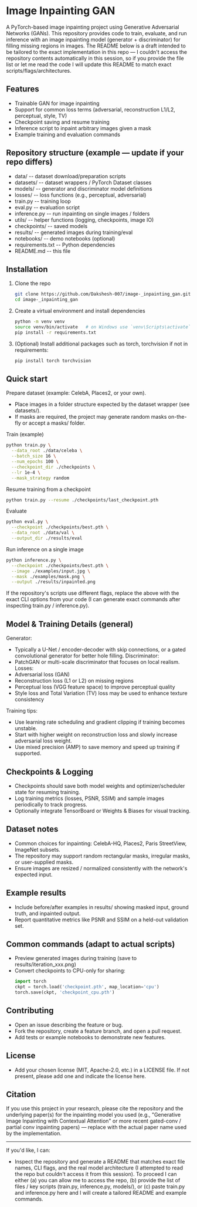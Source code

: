 # Image Inpainting GAN

A PyTorch-based image inpainting project using Generative Adversarial Networks (GANs). This repository provides code to train, evaluate, and run inference with an image inpainting model (generator + discriminator) for filling missing regions in images. The README below is a draft intended to be tailored to the exact implementation in this repo — I couldn't access the repository contents automatically in this session, so if you provide the file list or let me read the code I will update this README to match exact scripts/flags/architectures.

## Features
- Trainable GAN for image inpainting
- Support for common loss terms (adversarial, reconstruction L1/L2, perceptual, style, TV)
- Checkpoint saving and resume training
- Inference script to inpaint arbitrary images given a mask
- Example training and evaluation commands

## Repository structure (example — update if your repo differs)
- data/               -- dataset download/preparation scripts
- datasets/           -- dataset wrappers / PyTorch Dataset classes
- models/             -- generator and discriminator model definitions
- losses/             -- loss functions (e.g., perceptual, adversarial)
- train.py            -- training loop
- eval.py             -- evaluation script
- inference.py        -- run inpainting on single images / folders
- utils/              -- helper functions (logging, checkpoints, image IO)
- checkpoints/        -- saved models
- results/            -- generated images during training/eval
- notebooks/          -- demo notebooks (optional)
- requirements.txt    -- Python dependencies
- README.md           -- this file

## Installation

1. Clone the repo
   ```bash
   git clone https://github.com/Dakshesh-007/image-_inpainting_gan.git
   cd image-_inpainting_gan
   ```

2. Create a virtual environment and install dependencies
   ```bash
   python -m venv venv
   source venv/bin/activate   # on Windows use `venv\Scripts\activate`
   pip install -r requirements.txt
   ```

3. (Optional) Install additional packages such as torch, torchvision if not in requirements:
   ```bash
   pip install torch torchvision
   ```

## Quick start

Prepare dataset (example: CelebA, Places2, or your own).
- Place images in a folder structure expected by the dataset wrapper (see datasets/).
- If masks are required, the project may generate random masks on-the-fly or accept a masks/ folder.

Train (example)
```bash
python train.py \
  --data_root ./data/celeba \
  --batch_size 16 \
  --num_epochs 100 \
  --checkpoint_dir ./checkpoints \
  --lr 1e-4 \
  --mask_strategy random
```

Resume training from a checkpoint
```bash
python train.py --resume ./checkpoints/last_checkpoint.pth
```

Evaluate
```bash
python eval.py \
  --checkpoint ./checkpoints/best.pth \
  --data_root ./data/val \
  --output_dir ./results/eval
```

Run inference on a single image
```bash
python inference.py \
  --checkpoint ./checkpoints/best.pth \
  --image ./examples/input.jpg \
  --mask ./examples/mask.png \
  --output ./results/inpainted.png
```

If the repository's scripts use different flags, replace the above with the exact CLI options from your code (I can generate exact commands after inspecting train.py / inference.py).

## Model & Training Details (general)
Generator:
- Typically a U-Net / encoder-decoder with skip connections, or a gated convolutional generator for better hole filling.
Discriminator:
- PatchGAN or multi-scale discriminator that focuses on local realism.
Losses:
- Adversarial loss (GAN)
- Reconstruction loss (L1 or L2) on missing regions
- Perceptual loss (VGG feature space) to improve perceptual quality
- Style loss and Total Variation (TV) loss may be used to enhance texture consistency

Training tips:
- Use learning rate scheduling and gradient clipping if training becomes unstable.
- Start with higher weight on reconstruction loss and slowly increase adversarial loss weight.
- Use mixed precision (AMP) to save memory and speed up training if supported.

## Checkpoints & Logging
- Checkpoints should save both model weights and optimizer/scheduler state for resuming training.
- Log training metrics (losses, PSNR, SSIM) and sample images periodically to track progress.
- Optionally integrate TensorBoard or Weights & Biases for visual tracking.

## Dataset notes
- Common choices for inpainting: CelebA-HQ, Places2, Paris StreetView, ImageNet subsets.
- The repository may support random rectangular masks, irregular masks, or user-supplied masks.
- Ensure images are resized / normalized consistently with the network's expected input.

## Example results
- Include before/after examples in results/ showing masked input, ground truth, and inpainted output.
- Report quantitative metrics like PSNR and SSIM on a held-out validation set.

## Common commands (adapt to actual scripts)
- Preview generated images during training (save to results/iteration_xxx.png)
- Convert checkpoints to CPU-only for sharing:
  ```python
  import torch
  ckpt = torch.load('checkpoint.pth', map_location='cpu')
  torch.save(ckpt, 'checkpoint_cpu.pth')
  ```

## Contributing
- Open an issue describing the feature or bug.
- Fork the repository, create a feature branch, and open a pull request.
- Add tests or example notebooks to demonstrate new features.

## License
- Add your chosen license (MIT, Apache-2.0, etc.) in a LICENSE file. If not present, please add one and indicate the license here.

## Citation
If you use this project in your research, please cite the repository and the underlying paper(s) for the inpainting model you used (e.g., "Generative Image Inpainting with Contextual Attention" or more recent gated-conv / partial conv inpainting papers) — replace with the actual paper name used by the implementation.

---

If you'd like, I can:
- Inspect the repository and generate a README that matches exact file names, CLI flags, and the real model architecture (I attempted to read the repo but couldn't access it from this session). To proceed I can either (a) you can allow me to access the repo, (b) provide the list of files / key scripts (train.py, inference.py, models/), or (c) paste train.py and inference.py here and I will create a tailored README and example commands.
